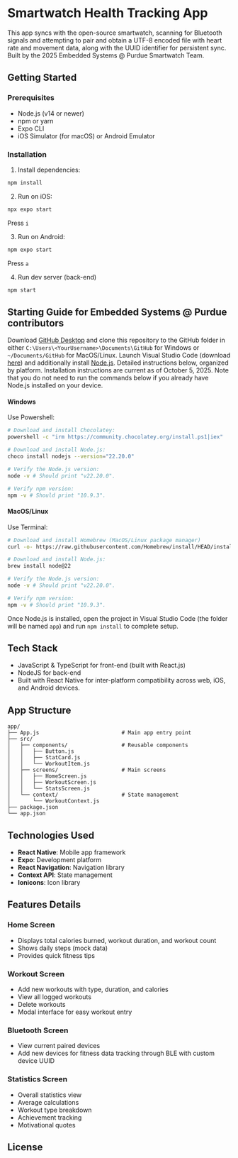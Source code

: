 # Smartwatch Health Tracking App

This app syncs with the open-source smartwatch, scanning for Bluetooth signals and attempting to pair and obtain a UTF-8 encoded file with heart rate and movement data, along with the UUID identifier for persistent sync. Built by the 2025 Embedded Systems @ Purdue Smartwatch Team.

## Getting Started

### Prerequisites

- Node.js (v14 or newer)
- npm or yarn
- Expo CLI
- iOS Simulator (for macOS) or Android Emulator

### Installation

1. Install dependencies:
```bash
npm install
```

2. Run on iOS:
```bash
npx expo start
```
Press `i`

3. Run on Android:
```bash
npm expo start
```
Press `a`

4. Run dev server (back-end)
```bash
npm start
```

## Starting Guide for Embedded Systems @ Purdue contributors
Download [GitHub Desktop](https://desktop.github.com/download/) and clone this repository to the GitHub folder in either `C:\Users\<YourUsername>\Documents\GitHub` for Windows or `~/Documents/GitHub` for MacOS/Linux.
Launch Visual Studio Code (download [here](https://code.visualstudio.com/)) and additionally install [Node.js](https://nodejs.org/en/download). Detailed instructions below, organized by platform. Installation instructions are current as of October 5, 2025. Note that you do not need to run the commands below if you already have Node.js installed on your device.

#### Windows
Use Powershell:
```bash
# Download and install Chocolatey:
powershell -c "irm https://community.chocolatey.org/install.ps1|iex"

# Download and install Node.js:
choco install nodejs --version="22.20.0"

# Verify the Node.js version:
node -v # Should print "v22.20.0".

# Verify npm version:
npm -v # Should print "10.9.3".
```

#### MacOS/Linux
Use Terminal:
```bash
# Download and install Homebrew (MacOS/Linux package manager)
curl -o- https://raw.githubusercontent.com/Homebrew/install/HEAD/install.sh | bash

# Download and install Node.js:
brew install node@22

# Verify the Node.js version:
node -v # Should print "v22.20.0".

# Verify npm version:
npm -v # Should print "10.9.3".
```

Once Node.js is installed, open the project in Visual Studio Code (the folder will be named `app`) and run `npm install` to complete setup.

## Tech Stack
- JavaScript & TypeScript for front-end (built with React.js)
- NodeJS for back-end
- Built with React Native for inter-platform compatibility across web, iOS, and Android devices.

## App Structure

```
app/
├── App.js                          # Main app entry point
├── src/
│   ├── components/                 # Reusable components
│   │   ├── Button.js
│   │   ├── StatCard.js
│   │   └── WorkoutItem.js
│   ├── screens/                    # Main screens
│   │   ├── HomeScreen.js
│   │   ├── WorkoutScreen.js
│   │   └── StatsScreen.js
│   └── context/                    # State management
│       └── WorkoutContext.js
├── package.json
└── app.json
```

## Technologies Used

- **React Native**: Mobile app framework
- **Expo**: Development platform
- **React Navigation**: Navigation library
- **Context API**: State management
- **Ionicons**: Icon library

## Features Details

### Home Screen
- Displays total calories burned, workout duration, and workout count
- Shows daily steps (mock data)
- Provides quick fitness tips

### Workout Screen
- Add new workouts with type, duration, and calories
- View all logged workouts
- Delete workouts
- Modal interface for easy workout entry

### Bluetooth Screen
- View current paired devices
- Add new devices for fitness data tracking through BLE with custom device UUID

### Statistics Screen
- Overall statistics view
- Average calculations
- Workout type breakdown
- Achievement tracking
- Motivational quotes

## License